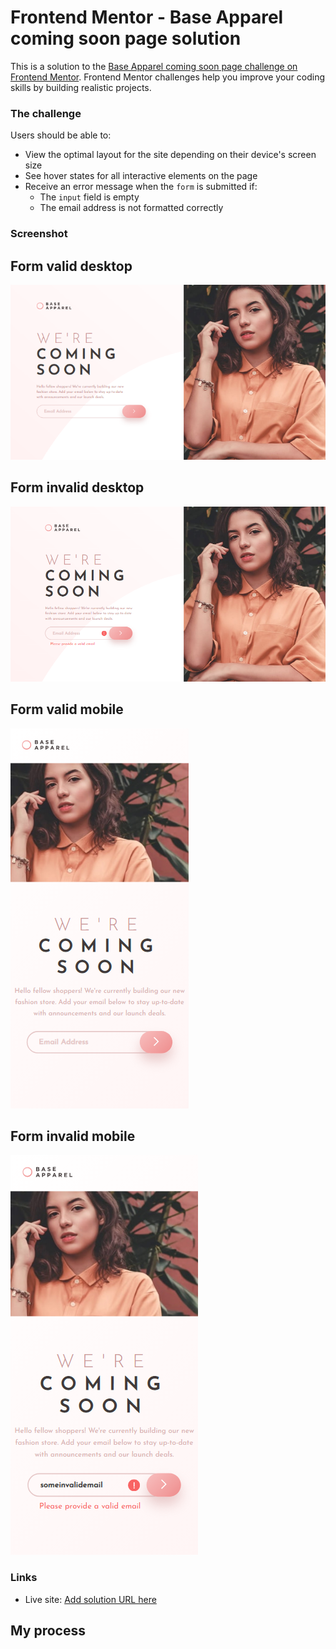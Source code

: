 # Frontend Mentor - Base Apparel coming soon page solution

This is a solution to the [Base Apparel coming soon page challenge on Frontend Mentor](https://www.frontendmentor.io/challenges/base-apparel-coming-soon-page-5d46b47f8db8a7063f9331a0). Frontend Mentor challenges help you improve your coding skills by building realistic projects.

### The challenge

Users should be able to:

- View the optimal layout for the site depending on their device's screen size
- See hover states for all interactive elements on the page
- Receive an error message when the `form` is submitted if:
  - The `input` field is empty
  - The email address is not formatted correctly

### Screenshot

## Form valid desktop

![](screenshots/desktop-form-valid.png)

## Form invalid desktop

![](./screenshots/desktop-form-invalid.png)

## Form valid mobile

![](./screenshots/mobile-form-valid.png)

## Form invalid mobile

![](./screenshots/mobile-form-invalid.png)

### Links

- Live site: [Add solution URL here](https://hamzaabde.github.io/coming-soon-page/)

## My process
